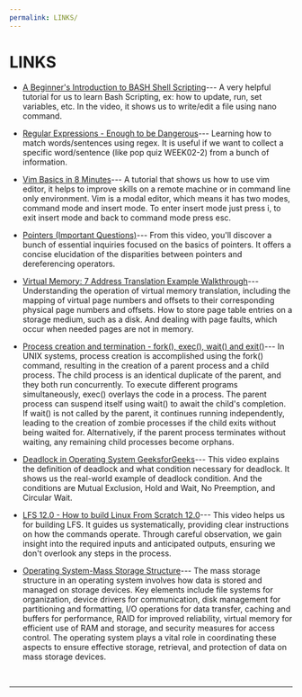 ```yaml
---
permalink: LINKS/
---
```


# LINKS

* [A Beginner's Introduction to BASH Shell Scripting](https://youtu.be/_n5ZegzieSQ?si=U7wC_XzgqSWLoJNB)--- A very helpful tutorial for us to learn Bash Scripting, ex: how to update, run, set variables, etc. In the video, it shows us to write/edit a file using nano command. 

* [Regular Expressions - Enough to be Dangerous](https://youtu.be/bgBWp9EIlMM?si=yi0ANo3uvTNj8LrV)--- Learning how to match words/sentences using regex. It is useful if we want to collect a specific word/sentence (like pop quiz WEEK02-2) from a bunch of information.

* [Vim Basics in 8 Minutes](https://youtu.be/ggSyF1SVFr4?si=h4xyQMp-VJdXCT-T)--- A tutorial that shows us how to use vim editor, it helps to improve skills on a remote machine or in command line only environment. Vim is a modal editor, which means it has two modes, command mode and insert mode. To enter insert mode just press i, to exit insert mode and back to command mode press esc.  

* [Pointers (Important Questions)](https://youtu.be/cEphEIMaqms?si=2XZsAN-W1BZBX4mA)--- From this video, you'll discover a bunch of essential inquiries focused on the basics of pointers. It offers a concise elucidation of the disparities between pointers and dereferencing operators.

* [Virtual Memory: 7 Address Translation Example Walkthrough](https://youtu.be/6neHHkI0Z0o?si=b5yVYnKhNpNbLzyb)--- Understanding the operation of virtual memory translation, including the mapping of virtual page numbers and offsets to their corresponding physical page numbers and offsets. How to store page table entries on a storage medium, such as a disk. And dealing with page faults, which occur when needed pages are not in memory. 

* [Process creation and termination - fork(), exec(), wait() and exit()](https://youtu.be/TMNGAxtZzvw?si=3s-VuKdmogRaEcHz)--- In UNIX systems, process creation is accomplished using the fork() command, resulting in the creation of a parent process and a child process. The child process is an identical duplicate of the parent, and they both run concurrently. To execute different programs simultaneously, exec() overlays the code in a process. The parent process can suspend itself using wait() to await the child's completion. If wait() is not called by the parent, it continues running independently, leading to the creation of zombie processes if the child exits without being waited for. Alternatively, if the parent process terminates without waiting, any remaining child processes become orphans.

* [Deadlock in Operating System GeeksforGeeks](https://youtu.be/onkWXaXAgbY?si=Rws2ShTDZXGH1ZsQ)--- This video explains the definition of deadlock and what condition necessary for deadlock. It shows us the real-world example of deadlock condition. And the conditions are Mutual Exclusion, Hold and Wait, No Preemption, and Circular Wait.

* [LFS 12.0 - How to build Linux From Scratch 12.0](https://youtube.com/playlist?list=PLyc5xVO2uDsA5QPbtj_eYU8J0qrvU6315&si=FEke7k12uHtjM3wQ)--- This video helps us for building LFS. It guides us systematically, providing clear instructions on how the commands operate. Through careful observation, we gain insight into the required inputs and anticipated outputs, ensuring we don't overlook any steps in the process. 

* [Operating System-Mass Storage Structure](https://youtube.com/playlist?list=PLskQvPDUk0sIpg-7EGPiE_kPjpAakY_ey&si=RvboCpbV1AYbD47m)--- The mass storage structure in an operating system involves how data is stored and managed on storage devices. Key elements include file systems for organization, device drivers for communication, disk management for partitioning and formatting, I/O operations for data transfer, caching and buffers for performance, RAID for improved reliability, virtual memory for efficient use of RAM and storage, and security measures for access control. The operating system plays a vital role in coordinating these aspects to ensure effective storage, retrieval, and protection of data on mass storage devices.
<br>
<hr>
